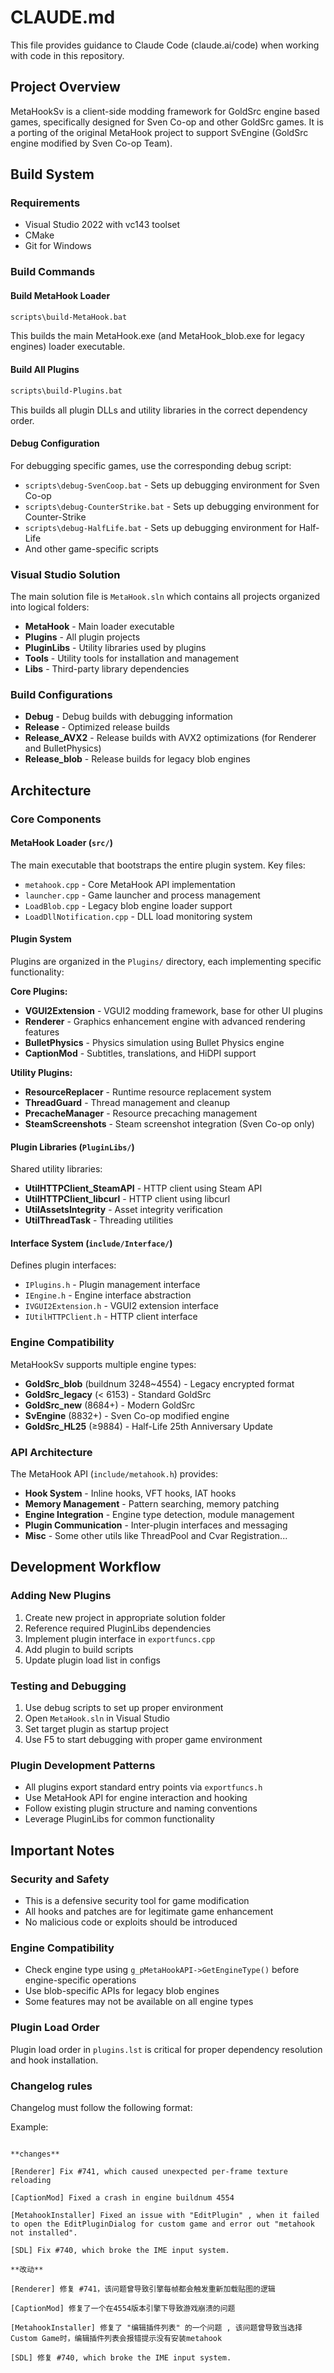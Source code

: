 # CLAUDE.md

This file provides guidance to Claude Code (claude.ai/code) when working with code in this repository.

## Project Overview

MetaHookSv is a client-side modding framework for GoldSrc engine based games, specifically designed for Sven Co-op and other GoldSrc games. It is a porting of the original MetaHook project to support SvEngine (GoldSrc engine modified by Sven Co-op Team).

## Build System

### Requirements
- Visual Studio 2022 with vc143 toolset
- CMake
- Git for Windows

### Build Commands

#### Build MetaHook Loader
```bash
scripts\build-MetaHook.bat
```
This builds the main MetaHook.exe (and MetaHook_blob.exe for legacy engines) loader executable.

#### Build All Plugins
```bash
scripts\build-Plugins.bat
```
This builds all plugin DLLs and utility libraries in the correct dependency order.

#### Debug Configuration
For debugging specific games, use the corresponding debug script:
- `scripts\debug-SvenCoop.bat` - Sets up debugging environment for Sven Co-op
- `scripts\debug-CounterStrike.bat` - Sets up debugging environment for Counter-Strike
- `scripts\debug-HalfLife.bat` - Sets up debugging environment for Half-Life
- And other game-specific scripts

### Visual Studio Solution
The main solution file is `MetaHook.sln` which contains all projects organized into logical folders:
- **MetaHook** - Main loader executable
- **Plugins** - All plugin projects
- **PluginLibs** - Utility libraries used by plugins
- **Tools** - Utility tools for installation and management
- **Libs** - Third-party library dependencies

### Build Configurations
- **Debug** - Debug builds with debugging information
- **Release** - Optimized release builds
- **Release_AVX2** - Release builds with AVX2 optimizations (for Renderer and BulletPhysics)
- **Release_blob** - Release builds for legacy blob engines

## Architecture

### Core Components

#### MetaHook Loader (`src/`)
The main executable that bootstraps the entire plugin system. Key files:
- `metahook.cpp` - Core MetaHook API implementation
- `launcher.cpp` - Game launcher and process management
- `LoadBlob.cpp` - Legacy blob engine loader support
- `LoadDllNotification.cpp` - DLL load monitoring system

#### Plugin System
Plugins are organized in the `Plugins/` directory, each implementing specific functionality:

**Core Plugins:**
- **VGUI2Extension** - VGUI2 modding framework, base for other UI plugins
- **Renderer** - Graphics enhancement engine with advanced rendering features
- **BulletPhysics** - Physics simulation using Bullet Physics engine
- **CaptionMod** - Subtitles, translations, and HiDPI support

**Utility Plugins:**
- **ResourceReplacer** - Runtime resource replacement system
- **ThreadGuard** - Thread management and cleanup
- **PrecacheManager** - Resource precaching management
- **SteamScreenshots** - Steam screenshot integration (Sven Co-op only)

#### Plugin Libraries (`PluginLibs/`)
Shared utility libraries:
- **UtilHTTPClient_SteamAPI** - HTTP client using Steam API
- **UtilHTTPClient_libcurl** - HTTP client using libcurl
- **UtilAssetsIntegrity** - Asset integrity verification
- **UtilThreadTask** - Threading utilities

#### Interface System (`include/Interface/`)
Defines plugin interfaces:
- `IPlugins.h` - Plugin management interface
- `IEngine.h` - Engine interface abstraction
- `IVGUI2Extension.h` - VGUI2 extension interface
- `IUtilHTTPClient.h` - HTTP client interface

### Engine Compatibility
MetaHookSv supports multiple engine types:
- **GoldSrc_blob** (buildnum 3248~4554) - Legacy encrypted format
- **GoldSrc_legacy** (< 6153) - Standard GoldSrc
- **GoldSrc_new** (8684+) - Modern GoldSrc
- **SvEngine** (8832+) - Sven Co-op modified engine
- **GoldSrc_HL25** (≥9884) - Half-Life 25th Anniversary Update

### API Architecture
The MetaHook API (`include/metahook.h`) provides:
- **Hook System** - Inline hooks, VFT hooks, IAT hooks
- **Memory Management** - Pattern searching, memory patching
- **Engine Integration** - Engine type detection, module management
- **Plugin Communication** - Inter-plugin interfaces and messaging
- **Misc** - Some other utils like ThreadPool and Cvar Registration...

## Development Workflow

### Adding New Plugins
1. Create new project in appropriate solution folder
2. Reference required PluginLibs dependencies
3. Implement plugin interface in `exportfuncs.cpp`
4. Add plugin to build scripts
5. Update plugin load list in configs

### Testing and Debugging
1. Use debug scripts to set up proper environment
2. Open `MetaHook.sln` in Visual Studio
3. Set target plugin as startup project
4. Use F5 to start debugging with proper game environment

### Plugin Development Patterns
- All plugins export standard entry points via `exportfuncs.h`
- Use MetaHook API for engine interaction and hooking
- Follow existing plugin structure and naming conventions
- Leverage PluginLibs for common functionality

## Important Notes

### Security and Safety
- This is a defensive security tool for game modification
- All hooks and patches are for legitimate game enhancement
- No malicious code or exploits should be introduced

### Engine Compatibility
- Check engine type using `g_pMetaHookAPI->GetEngineType()` before engine-specific operations
- Use blob-specific APIs for legacy blob engines
- Some features may not be available on all engine types

### Plugin Load Order
Plugin load order in `plugins.lst` is critical for proper dependency resolution and hook installation.

### Changelog rules

Changelog must follow the following format:

Example:

```

**changes**

[Renderer] Fix #741, which caused unexpected per-frame texture reloading

[CaptionMod] Fixed a crash in engine buildnum 4554

[MetahookInstaller] Fixed an issue with "EditPlugin" , when it failed to open the EditPluginDialog for custom game and error out "metahook not installed".

[SDL] Fix #740, which broke the IME input system.

**改动**

[Renderer] 修复 #741，该问题曾导致引擎每帧都会触发重新加载贴图的逻辑

[CaptionMod] 修复了一个在4554版本引擎下导致游戏崩溃的问题

[MetahookInstaller] 修复了 "编辑插件列表" 的一个问题 , 该问题曾导致当选择Custom Game时，编辑插件列表会报错提示没有安装metahook

[SDL] 修复 #740, which broke the IME input system.

```